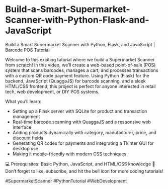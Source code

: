# Build-a-Smart-Supermarket-Scanner-with-Python-Flask-and-JavaScript
Build a Smart Supermarket Scanner with Python, Flask, and JavaScript | Barcode POS Tutorial

Welcome to this exciting tutorial where we build a Supermarket Scanner from scratch! In this video, we’ll create a web-based point-of-sale (POS) system that scans barcodes, manages a cart, and processes transactions with a custom QR code payment feature. Using Python (Flask) for the backend, JavaScript (QuaggaJS) for barcode scanning, and a sleek HTML/CSS frontend, this project is perfect for anyone interested in retail tech, web development, or DIY POS systems.

What you’ll learn:
- Setting up a Flask server with SQLite for product and transaction management
- Real-time barcode scanning with QuaggaJS and a responsive web interface
- Adding products dynamically with category, manufacturer, price, and discount fields
- Generating QR codes for payments and integrating a Tkinter GUI for desktop use
- Making it mobile-friendly with modern CSS techniques


💻 Prerequisites: Basic Python, JavaScript, and HTML/CSS knowledge
🔔 Don’t forget to like, subscribe, and hit the bell icon for more coding tutorials!

#SupermarketScanner #PythonTutorial #WebDevelopment
